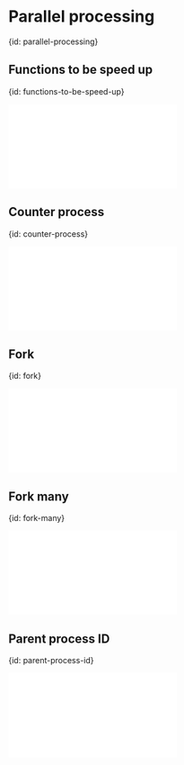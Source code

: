 # Parallel processing
{id: parallel-processing}


## Functions to be speed up
{id: functions-to-be-speed-up}

![](examples/tasks/Task.pm)

## Counter process
{id: counter-process}

![](examples/tasks/count.pl)

## Fork
{id: fork}

![](examples/tasks/fork.pl)

## Fork many
{id: fork-many}

![](examples/tasks/fork_many.pl)

## Parent process ID
{id: parent-process-id}

![](examples/tasks/parent.pl)

